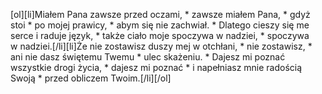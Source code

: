 [ol][li]Miałem Pana zawsze przed oczami, * zawsze miałem Pana, * gdyż stoi * po mojej prawicy, * abym się nie zachwiał. * Dlatego cieszy się me serce i raduje język, * także ciało moje spoczywa w nadziei, * spoczywa w nadziei.[/li][li]Że nie zostawisz duszy mej w otchłani, * nie zostawisz, * ani nie dasz świętemu Twemu * ulec skażeniu. * Dajesz mi poznać wszystkie drogi życia, * dajesz mi poznać * i napełniasz mnie radością Swoją * przed obliczem Twoim.[/li][/ol]
